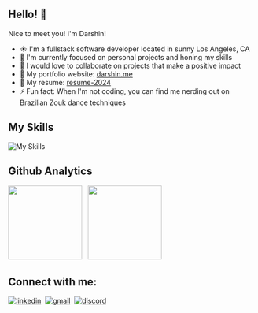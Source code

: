 ## Hello! 👋

Nice to meet you! I'm Darshin!

- ☀️  I'm a fullstack software developer located in sunny Los Angeles, CA
- 🔭 I'm currently focused on personal projects and honing my skills
- 🌱 I would love to collaborate on projects that make a positive impact
- 🎨 My portfolio website: [darshin.me](darshin.me)
- 📝 My resume: [resume-2024](https://drive.google.com/file/d/1vegBy0T2xcBHUohHPDy-U1wAxkliiIsI/view?usp=drive_link)
- ⚡ Fun fact: When I'm not coding, you can find me nerding out on Brazilian Zouk dance techniques

## My Skills
![My Skills](https://skillicons.dev/icons?i=js,ts,tailwind,react,next,prisma,postgres,graphql,nodejs,git,github)

## Github Analytics
<div align="left">
<img height=150 src="https://github-readme-stats.vercel.app/api?username=DDVVPP&show_icons=true&theme=midnight-purple&hide=stars,contribs"/>
&nbsp;&nbsp;<img height=150 src="https://github-readme-stats.vercel.app/api/top-langs?username=DDVVPP&show_icons=true&locale=en&layout=compact&hide=procfile,html,shell&theme=midnight-purple"/>
</div>

## Connect with me:

[![linkedin](https://skillicons.dev/icons?i=linkedin)](https://www.linkedin.com/in/darshinvanparijs/)
&nbsp;[![gmail](https://skillicons.dev/icons?i=gmail)](mailto:darshinvp@gmail.com)
&nbsp;[![discord](https://skillicons.dev/icons?i=discord)](https://discordapp.com/users/654238084594008104)

